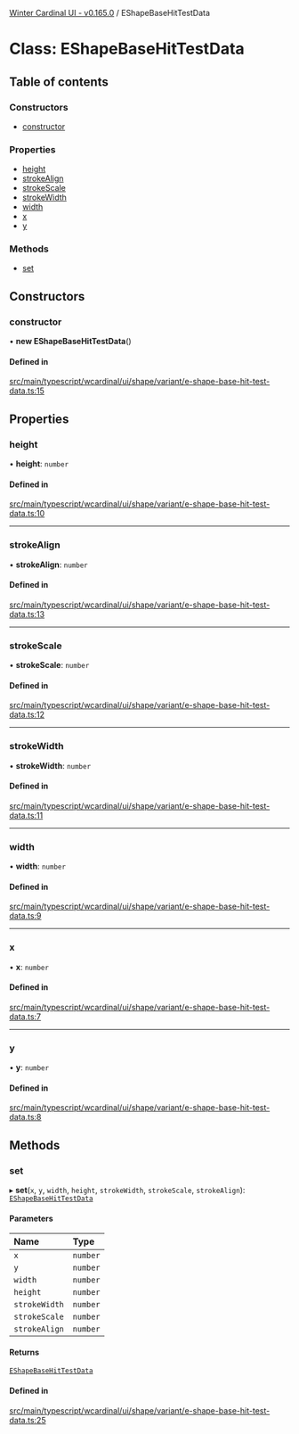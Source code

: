 [Winter Cardinal UI - v0.165.0](../index.md) / EShapeBaseHitTestData

# Class: EShapeBaseHitTestData

## Table of contents

### Constructors

- [constructor](EShapeBaseHitTestData.md#constructor)

### Properties

- [height](EShapeBaseHitTestData.md#height)
- [strokeAlign](EShapeBaseHitTestData.md#strokealign)
- [strokeScale](EShapeBaseHitTestData.md#strokescale)
- [strokeWidth](EShapeBaseHitTestData.md#strokewidth)
- [width](EShapeBaseHitTestData.md#width)
- [x](EShapeBaseHitTestData.md#x)
- [y](EShapeBaseHitTestData.md#y)

### Methods

- [set](EShapeBaseHitTestData.md#set)

## Constructors

### constructor

• **new EShapeBaseHitTestData**()

#### Defined in

[src/main/typescript/wcardinal/ui/shape/variant/e-shape-base-hit-test-data.ts:15](https://github.com/winter-cardinal/winter-cardinal-ui/blob/v0.165.0/src/main/typescript/wcardinal/ui/shape/variant/e-shape-base-hit-test-data.ts#L15)

## Properties

### height

• **height**: `number`

#### Defined in

[src/main/typescript/wcardinal/ui/shape/variant/e-shape-base-hit-test-data.ts:10](https://github.com/winter-cardinal/winter-cardinal-ui/blob/v0.165.0/src/main/typescript/wcardinal/ui/shape/variant/e-shape-base-hit-test-data.ts#L10)

___

### strokeAlign

• **strokeAlign**: `number`

#### Defined in

[src/main/typescript/wcardinal/ui/shape/variant/e-shape-base-hit-test-data.ts:13](https://github.com/winter-cardinal/winter-cardinal-ui/blob/v0.165.0/src/main/typescript/wcardinal/ui/shape/variant/e-shape-base-hit-test-data.ts#L13)

___

### strokeScale

• **strokeScale**: `number`

#### Defined in

[src/main/typescript/wcardinal/ui/shape/variant/e-shape-base-hit-test-data.ts:12](https://github.com/winter-cardinal/winter-cardinal-ui/blob/v0.165.0/src/main/typescript/wcardinal/ui/shape/variant/e-shape-base-hit-test-data.ts#L12)

___

### strokeWidth

• **strokeWidth**: `number`

#### Defined in

[src/main/typescript/wcardinal/ui/shape/variant/e-shape-base-hit-test-data.ts:11](https://github.com/winter-cardinal/winter-cardinal-ui/blob/v0.165.0/src/main/typescript/wcardinal/ui/shape/variant/e-shape-base-hit-test-data.ts#L11)

___

### width

• **width**: `number`

#### Defined in

[src/main/typescript/wcardinal/ui/shape/variant/e-shape-base-hit-test-data.ts:9](https://github.com/winter-cardinal/winter-cardinal-ui/blob/v0.165.0/src/main/typescript/wcardinal/ui/shape/variant/e-shape-base-hit-test-data.ts#L9)

___

### x

• **x**: `number`

#### Defined in

[src/main/typescript/wcardinal/ui/shape/variant/e-shape-base-hit-test-data.ts:7](https://github.com/winter-cardinal/winter-cardinal-ui/blob/v0.165.0/src/main/typescript/wcardinal/ui/shape/variant/e-shape-base-hit-test-data.ts#L7)

___

### y

• **y**: `number`

#### Defined in

[src/main/typescript/wcardinal/ui/shape/variant/e-shape-base-hit-test-data.ts:8](https://github.com/winter-cardinal/winter-cardinal-ui/blob/v0.165.0/src/main/typescript/wcardinal/ui/shape/variant/e-shape-base-hit-test-data.ts#L8)

## Methods

### set

▸ **set**(`x`, `y`, `width`, `height`, `strokeWidth`, `strokeScale`, `strokeAlign`): [`EShapeBaseHitTestData`](EShapeBaseHitTestData.md)

#### Parameters

| Name | Type |
| :------ | :------ |
| `x` | `number` |
| `y` | `number` |
| `width` | `number` |
| `height` | `number` |
| `strokeWidth` | `number` |
| `strokeScale` | `number` |
| `strokeAlign` | `number` |

#### Returns

[`EShapeBaseHitTestData`](EShapeBaseHitTestData.md)

#### Defined in

[src/main/typescript/wcardinal/ui/shape/variant/e-shape-base-hit-test-data.ts:25](https://github.com/winter-cardinal/winter-cardinal-ui/blob/v0.165.0/src/main/typescript/wcardinal/ui/shape/variant/e-shape-base-hit-test-data.ts#L25)
